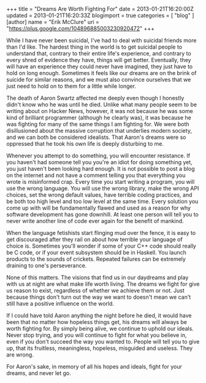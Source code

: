 +++
title = "Dreams Are Worth Fighting For"
date = 2013-01-21T16:20:00Z
updated = 2013-01-21T16:20:33Z
blogimport = true 
categories = [ "blog" ]
[author]
	name = "Erik McClure"
	uri = "https://plus.google.com/104896885003230920472"
+++

While I have never been suicidal, I've had to deal with suicidal friends more than I'd like. The hardest thing in the world is to get suicidal people to understand that, contrary to their entire life's experience, and contrary to every shred of evidence they have, things will get better. Eventually, they will have an experience they could never have imagined, they just have to hold on long enough. Sometimes it feels like our dreams are on the brink of suicide for similar reasons, and we must also convince ourselves that we just need to hold on to them for a little while longer.

The death of Aaron Swartz affected me deeply even though I honestly didn't know who he was until he died. Unlike what many people seem to be writing about on Hacker News, however, it was not because he was some kind of brilliant programmer (although he clearly was), it was because he was fighting for many of the same things I am fighting for. We were both disillusioned about the massive corruption that underlies modern society, and we can both be considered idealists. That Aaron's dreams were so oppressed that he took his own life is deeply disturbing to me.

Whenever you attempt to do something, you will encounter resistance. If you haven't had someone tell you you're an idiot for doing something yet, you just haven't been looking hard enough. It is not possible to post a blog on the internet and not have a comment telling you that everything you wrote is misinformed crap. Every time you start writing a program, you will use the wrong language. You will use the wrong library, make the wrong API choices, set the wrong default values, have terrible coding practices, and be both too high level and too low level at the same time. Every solution you come up with will be fundamentally flawed and used as a reason for why software development has gone downhill. At least one person will tell you to never write another line of code ever again for the benefit of mankind.

When the language fetishists start flinging mud over the fence, it is easy to get discouraged after they rail on about how terrible your language of choice is. Sometimes you'll wonder if some of your C++ code should really be C code, or if your event subsystem should be in Haskell. You launch products to the sounds of crickets. Repeated failures can be extremely draining to one's perseverance.

None of this matters. The visions that find us in our daydreams and play with us at night are what make life worth living. The dreams we fight for give us reason to exist, regardless of whether we achieve them or not. Just because things don't turn out the way we want to doesn't mean we can't still have a positive influence on the world.

If I could have told Aaron anything the night before he died, it would have been that no matter how hopeless things get, his dreams will always be worth fighting for. By simply being alive, we continue to uphold our ideals. Never stop trying, and you will continue to fight for what you believe in, even if you don't succeed the way you wanted to. People will tell you to give up, that its fruitless, meaningless, hopeless, misguided and useless. They are wrong.

For Aaron's sake, in memory of all his hopes and ideals, fight for your dreams, and never let go. 
